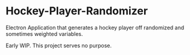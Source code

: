 # Hockey-Player-Randomizer

Electron Application that generates a hockey player off randomized and sometimes weighted variables.

Early WIP. This project serves no purpose.
